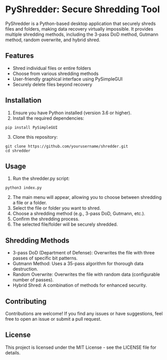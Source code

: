 ﻿# PyShredder: Secure Shredding Tool
PyShredder is a Python-based desktop application that securely shreds files and folders, making data recovery virtually impossible. 
It provides multiple shredding methods, including the 3-pass DoD method, Gutmann method, random overwrite, and hybrid shred.

## Features
* Shred individual files or entire folders
* Choose from various shredding methods
* User-friendly graphical interface using PySimpleGUI
* Securely delete files beyond recovery
  
## Installation
1. Ensure you have Python installed (version 3.6 or higher).
2. Install the required dependencies:
```
pip install PySimpleGUI
```

3. Clone this repository:
```
git clone https://github.com/yourusername/shredder.git
cd shredder
```

## Usage
1. Run the shredder.py script:
```
python3 index.py

```

2. The main menu will appear, allowing you to choose between shredding a file or a folder.
3. Select the file or folder you want to shred.
4. Choose a shredding method (e.g., 3-pass DoD, Gutmann, etc.).
5. Confirm the shredding process.
6. The selected file/folder will be securely shredded.
   
## Shredding Methods
* 3-pass DoD (Department of Defense): Overwrites the file with three passes of specific bit patterns.
* Gutmann Method: Uses a 35-pass algorithm for thorough data destruction.
* Random Overwrite: Overwrites the file with random data (configurable number of passes).
* Hybrid Shred: A combination of methods for enhanced security.
## Contributing
Contributions are welcome! If you find any issues or have suggestions, feel free to open an issue or submit a pull request.

## License
This project is licensed under the MIT License - see the LICENSE file for details.
